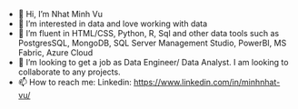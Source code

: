 - 👋 Hi, I’m Nhat Minh Vu
- 👀 I’m interested in data and love working with data
- 🌱 I’m fluent in HTML/CSS, Python, R, Sql and other data tools such as PostgresSQL, MongoDB, SQL Server Management Studio, PowerBI, MS Fabric, Azure Cloud 
- 💞️ I’m looking to get a job as Data Engineer/ Data Analyst. I am looking to collaborate to any projects.
- 📫 How to reach me: Linkedin: https://www.linkedin.com/in/minhnhat-vu/
<!---
ray-river0120/ray-river0120 is a ✨ special ✨ repository because its `README.md` (this file) appears on your GitHub profile.
You can click the Preview link to take a look at your changes.
--->
